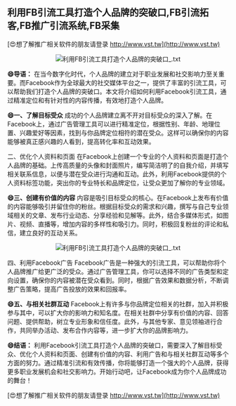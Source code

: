 ## **利用FB引流工具打造个人品牌的突破口,FB引流拓客,FB推广引流系统,FB采集**

[😍想了解推广相关软件的朋友请登录 http://www.vst.tw](http://www.vst.tw)

 <center><img src="https://vst.tw/MP4/tuiguang/png/8.png" alt="利用FB引流工具打造个人品牌的突破口_.txt"></center>

**😄导语：**
在当今数字化时代，个人品牌的建立对于职业发展和社交影响力至关重要。而Facebook作为全球最大的社交媒体平台之一，提供了丰富的引流工具，可以帮助我们打造个人品牌的突破口。本文将介绍如何利用Facebook引流工具，通过精准定位和有针对性的内容传播，有效地打造个人品牌。

**😄一、了解目标受众**
成功的个人品牌建立离不开对目标受众的深入了解。在Facebook上，通过广告管理工具可以进行精准定位，根据性别、年龄、地理位置、兴趣爱好等因素，找到与你品牌定位相符的潜在受众。这样可以确保你的内容能够被真正感兴趣的人看到，提高转化率和互动效果。

二、优化个人资料和页面
在Facebook上创建一个专业的个人资料和页面是打造个人品牌的基础。上传高质量的头像和封面照片，编写简洁明了的自我介绍，并填写相关联系信息，以便与潜在受众进行沟通和互动。此外，利用Facebook提供的个人资料标签功能，突出你的专业特长和品牌定位，让受众更加了解你的专业领域。

**😄三、创建有价值的内容**
内容是吸引目标受众的核心。在Facebook上发布有价值的内容能够吸引并留住你的粉丝。根据目标受众的需求和兴趣，撰写与自己专业领域相关的文章、发布行业动态、分享经验和见解等。此外，结合多媒体形式，如图片、视频、直播等，增加内容的多样性和吸引力。同时，积极回复粉丝的评论和私信，建立良好的互动关系。

 <center><img src="https://vst.tw/MP4/tuiguang/png/6.png" alt="利用FB引流工具打造个人品牌的突破口_.txt"></center>

四、利用Facebook广告
Facebook广告是一种强大的引流工具，可以帮助你将个人品牌推广给更广泛的受众。通过广告管理工具，你可以选择不同的广告类型和定向设置，确保你的内容被潜在受众看到。同时，根据广告效果和数据分析，不断调整广告策略，提高广告投放的效果和回报率。

**😄五、与相关社群互动**
Facebook上有许多与你品牌定位相关的社群，加入并积极参与其中，可以扩大你的影响力和知名度。在相关社群中分享有价值的内容、回答问题、提供帮助，树立专业形象和信任度。此外，与其他专家、意见领袖进行合作，共同举办活动、发布合作内容等，进一步扩大你的品牌影响力。

**😄结语：**
利用Facebook引流工具打造个人品牌的突破口，需要深入了解目标受众、优化个人资料和页面、创建有价值的内容、利用广告和与相关社群互动等多个方面的努力。通过精准引流和有效传播，你将能够打造一个强大的个人品牌，获得更多职业发展机会和社交影响力。开始行动吧，让Facebook成为你个人品牌成功的舞台！

[😍想了解推广相关软件的朋友请登录 http://www.vst.tw](http://www.vst.tw)



